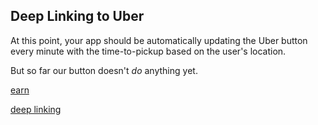 ## Deep Linking to Uber

At this point, your app should be automatically updating the Uber button every minute with the time-to-pickup based on the user's location.

But so far our button doesn't _do_ anything yet.



[earn](https://developer.uber.com/earn/)

[deep linking](https://developer.uber.com/v1/deep-linking/#mobile-web)